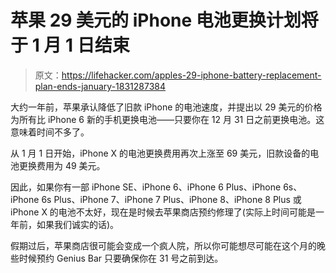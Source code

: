 # 苹果 29 美元的 iPhone 电池更换计划将于 1 月 1 日结束

> 原文：<https://lifehacker.com/apples-29-iphone-battery-replacement-plan-ends-january-1831287384>

大约一年前，苹果承认降低了旧款 iPhone 的电池速度，并提出以 29 美元的价格为所有比 iPhone 6 新的手机更换电池——只要你在 12 月 31 日之前更换电池。这意味着时间不多了。



从 1 月 1 日开始，iPhone X 的电池更换费用再次上涨至 69 美元，旧款设备的电池更换费用为 49 美元。

因此，如果你有一部 iPhone SE、iPhone 6、iPhone 6 Plus、iPhone 6s、iPhone 6s Plus、iPhone 7、iPhone 7 Plus、iPhone 8、iPhone 8 Plus 或 iPhone X 的电池不太好，现在是时候去苹果商店预约修理了(实际上时间可能是一年前，如果我们诚实的话)。

假期过后，苹果商店很可能会变成一个疯人院，所以你可能想尽可能在这个月的晚些时候预约 Genius Bar 只要确保你在 31 号之前到达。